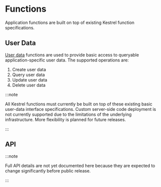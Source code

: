 # Functions

Application functions are built on top of existing Kestrel function 
specifications.

## User Data

[User data](userdata) functions are used to provide basic access to 
queryable application-specific user data. The supported operations are:

1. Create user data
2. Query user data
3. Update user data
4. Delete user data

:::note

All Kestrel functions must currently be built on top of these existing basic
user-data interface specifications. Custom server-side code deployment is not
currently supported due to the limitations of the underlying infrastructure.
More flexibility is planned for future releases.

:::

## API

:::note

Full API details are not yet documented here because they are expected to
change significantly before public release.

:::